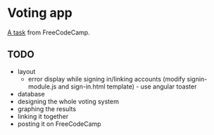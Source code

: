 # Voting app #

[A task](http://freecodecamp.com/challenges/basejumps-build-a-voting-app) from FreeCodeCamp.

## TODO ##
* layout
    * error display while signing in/linking accounts (modify signin-module.js and sign-in.html template) - use angular toaster
* database
* designing the whole voting system
* graphing the results
* linking it together
* posting it on FreeCodeCamp